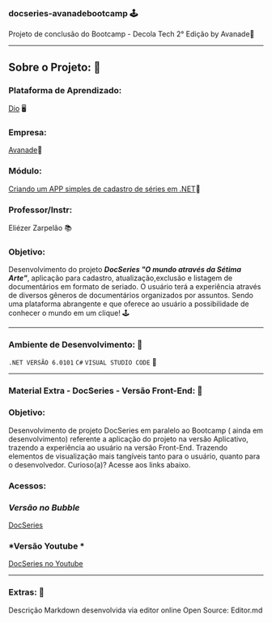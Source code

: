 ### docseries-avanadebootcamp 🕹️
Projeto de conclusão do Bootcamp - Decola Tech 2° Edição by Avanade🍊

-------------------------------------------------------------------------------------
## Sobre o Projeto: 📍

### Plataforma de Aprendizado:
[Dio](http://web.dio.me/home) 🖥️

### Empresa:
[Avanade](https://www.avanade.com/pt-br/)🍊

### Módulo: 
[Criando um APP simples de cadastro de séries em .NET](https://web.dio.me/project/criando-um-app-de-cadastro-em-memoria-implementando-crud-de-series-em-net/learning/71b065a5-481e-4eb1-9a4a-31fe33afd6ca?back=/track/decola-tech-2a-edicao/)🍊

### Professor/Instr:
Eliézer Zarpelão 📚

### Objetivo: 

Desenvolvimento do projeto ***DocSeries "O mundo através da Sétima Arte"***, aplicação para cadastro, atualização,exclusão e listagem de documentários em formato de seriado. O usuário terá a experiência através de diversos gêneros de documentários organizados por assuntos. Sendo uma plataforma abrangente e que oferece ao usuário a possibilidade de conhecer o mundo em um clique! 🕹️

-------------------------------------------------------------------------------------
### Ambiente de Desenvolvimento:  📍

`.NET VERSÃO 6.0101`    `C#`  `VISUAL STUDIO CODE` 👾

-------------------------------------------------------------------------------------
### Material Extra -  DocSeries - Versão Front-End: 🎁

### Objetivo: 
Desenvolvimento de projeto DocSeries em paralelo ao Bootcamp ( ainda em desenvolvimento) referente a aplicação do projeto na versão Aplicativo, trazendo a experiência ao usuário na versão Front-End. Trazendo elementos de visualização mais tangíveis tanto para o usuário, quanto para o desenvolvedor. Curioso(a)? Acesse aos links abaixo.

### Acessos: 

### *Versão no Bubble*

[DocSeries](https://docseries.bubbleapps.io/version-test/)

### *Versão  Youtube *

[DocSeries no Youtube](https://youtu.be/2Pzv_kDDp4g/)

-------------------------------------------------------------------------------------
### Extras:  📍

Descrição Markdown desenvolvida via editor online Open Source:  Editor.md

